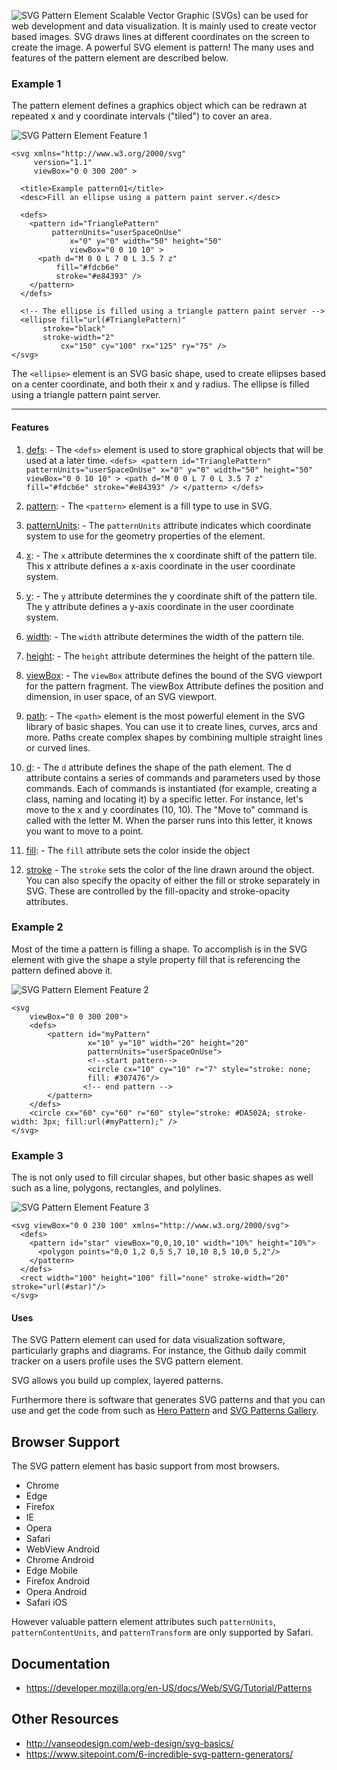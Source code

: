 ![SVG Pattern Element](projectHeader.png "SVG Pattern Element")
Scalable Vector Graphic (SVGs) can be used for web development and data visualization. It is mainly used to create vector based images. SVG draws lines at different coordinates on the screen to create the image. A powerful SVG element is pattern! The many uses and features of the pattern element are described below.

### Example 1
The pattern element defines a graphics object which can be redrawn at repeated x and y coordinate intervals ("tiled") to cover an area.

![SVG Pattern Element Feature 1](feature-1.png "Feature 1 Test")

    <svg xmlns="http://www.w3.org/2000/svg"
         version="1.1"
         viewBox="0 0 300 200" >

      <title>Example pattern01</title>
      <desc>Fill an ellipse using a pattern paint server.</desc>

      <defs>
        <pattern id="TrianglePattern"
             patternUnits="userSpaceOnUse"
                 x="0" y="0" width="50" height="50"
                 viewBox="0 0 10 10" >
          <path d="M 0 0 L 7 0 L 3.5 7 z"
              fill="#fdcb6e"
              stroke="#e84393" />
        </pattern>
      </defs>

      <!-- The ellipse is filled using a triangle pattern paint server -->
      <ellipse fill="url(#TrianglePattern)"
           stroke="black"
           stroke-width="2"
               cx="150" cy="100" rx="125" ry="75" />
    </svg>

The `<ellipse>` element is an SVG basic shape, used to create
ellipses based on a center coordinate, and both their x and y radius. The ellipse is filled using a triangle pattern paint server.

----
#### Features
1. [defs](https://developer.mozilla.org/en-US/docs/Web/SVG/Element/defs):
        - The `<defs>` element is used to store graphical objects that will be used at a later time.
        ```
        <defs>
          <pattern id="TrianglePattern"
               patternUnits="userSpaceOnUse"
                   x="0" y="0" width="50" height="50"
                   viewBox="0 0 10 10" >
            <path d="M 0 0 L 7 0 L 3.5 7 z"
                fill="#fdcb6e"
                stroke="#e84393" />
          </pattern>
        </defs>
        ```
        
2. [pattern](https://developer.mozilla.org/en-US/docs/Web/SVG/Element/pattern):
        - The `<pattern>` element is a fill type to use in SVG.

    <pattern id="TrianglePattern"
         patternUnits="userSpaceOnUse"
             x="0" y="0" width="50" height="50"
             viewBox="0 0 10 10" >
      <path d="M 0 0 L 7 0 L 3.5 7 z"
          fill="#fdcb6e"
          stroke="#e84393" />
    </pattern>

3. [patternUnits](https://developer.mozilla.org/en-US/docs/Web/SVG/Attribute/patternUnits):
        - The `patternUnits` attribute indicates which coordinate system to use for the geometry properties of the <pattern> element.

    <pattern id="TrianglePattern"
         patternUnits="userSpaceOnUse"
             x="0" y="0" width="50" height="50"
             viewBox="0 0 10 10" >
      <path d="M 0 0 L 7 0 L 3.5 7 z"
          fill="#fdcb6e"
          stroke="#e84393" />
    </pattern>

4. [x](https://developer.mozilla.org/en-US/docs/Web/SVG/Attribute/x):
        - The `x` attribute determines the x coordinate shift
        of the pattern tile. This x attribute defines a x-axis
        coordinate in the user coordinate system.

    <pattern id="TrianglePattern"
         patternUnits="userSpaceOnUse"
             x="0" y="0" width="50" height="50"
             viewBox="0 0 10 10" >
      <path d="M 0 0 L 7 0 L 3.5 7 z"
          fill="#fdcb6e"
          stroke="#e84393" />
    </pattern>

5. [y](https://developer.mozilla.org/en-US/docs/Web/SVG/Attribute/y):
        - The `y` attribute determines the y coordinate shift
        of the pattern tile. The y attribute defines a y-axis
        coordinate in the user coordinate system.

    <pattern id="TrianglePattern"
         patternUnits="userSpaceOnUse"
             x="0" y="0" width="50" height="50"
             viewBox="0 0 10 10" >
      <path d="M 0 0 L 7 0 L 3.5 7 z"
          fill="#fdcb6e"
          stroke="#e84393" />
    </pattern>
6. [width](https://developer.mozilla.org/en-US/docs/Web/SVG/Attribute/width):
        - The `width` attribute determines the width of the
        pattern tile.

    <pattern id="TrianglePattern"
         patternUnits="userSpaceOnUse"
             x="0" y="0" width="50" height="50"
             viewBox="0 0 10 10" >
      <path d="M 0 0 L 7 0 L 3.5 7 z"
          fill="#fdcb6e"
          stroke="#e84393" />
    </pattern>
7. [height](https://developer.mozilla.org/en-US/docs/Web/SVG/Attribute/width):
        - The `height` attribute determines the height of the
        pattern tile.

    <pattern id="TrianglePattern"
         patternUnits="userSpaceOnUse"
             x="0" y="0" width="50" height="50"
             viewBox="0 0 10 10" >
      <path d="M 0 0 L 7 0 L 3.5 7 z"
          fill="#fdcb6e"
          stroke="#e84393" />
    </pattern>
8. [viewBox](https://developer.mozilla.org/en-US/docs/Web/SVG/Attribute/viewBox):
        - The `viewBox` attribute defines the bound of the SVG
        viewport for the pattern fragment. The viewBox Attribute
        defines the position and dimension, in user space, of
        an SVG viewport.

     <pattern id="TrianglePattern"
          patternUnits="userSpaceOnUse"
              x="0" y="0" width="50" height="50"
              viewBox="0 0 10 10" >
       <path d="M 0 0 L 7 0 L 3.5 7 z"
           fill="#fdcb6e"
           stroke="#e84393" />
     </pattern>

9. [path](https://developer.mozilla.org/en-US/docs/Web/SVG/Tutorial/Paths):
        - The `<path>` element is the most powerful element in
        the SVG library of basic shapes. You can use it to create
        lines, curves, arcs and more. Paths create complex shapes
        by combining multiple straight lines or curved lines.

    <pattern id="TrianglePattern"
         patternUnits="userSpaceOnUse"
             x="0" y="0" width="50" height="50"
             viewBox="0 0 10 10" >
      <path d="M 0 0 L 7 0 L 3.5 7 z"
          fill="#fdcb6e"
          stroke="#e84393" />
    </pattern>

10. [d](https://developer.mozilla.org/en-US/docs/Web/SVG/Attribute/d):
        - The `d` attribute defines the shape of the path element. The d attribute contains a series of commands and parameters used by those commands. Each of commands is instantiated (for example, creating a class, naming and locating it) by a specific letter. For instance, let's move to the x and y coordinates (10, 10). The "Move to" command is called with the letter M. When the parser runs into this letter, it knows you want to move to a point.

    <pattern id="TrianglePattern"
         patternUnits="userSpaceOnUse"
             x="0" y="0" width="50" height="50"
             viewBox="0 0 10 10" >
      <path d="M 0 0 L 7 0 L 3.5 7 z"
          fill="#fdcb6e"
          stroke="#e84393" />
    </pattern>

11. [fill](https://developer.mozilla.org/en-US/docs/Web/SVG/Tutorial/Fills_and_Strokes):
        - The `fill` attribute sets the color inside the object

    <pattern id="TrianglePattern"
         patternUnits="userSpaceOnUse"
             x="0" y="0" width="50" height="50"
             viewBox="0 0 10 10" >
      <path d="M 0 0 L 7 0 L 3.5 7 z"
          fill="#fdcb6e"
          stroke="#e84393" />
    </pattern>
12. [stroke](https://developer.mozilla.org/en-US/docs/Web/SVG/Tutorial/Fills_and_Strokes)
        - The `stroke` sets the color of the line drawn
        around the object. You can also specify the opacity
        of either the fill or stroke separately in SVG. These
        are controlled by the fill-opacity and stroke-opacity
        attributes.

    <pattern id="TrianglePattern"
         patternUnits="userSpaceOnUse"
             x="0" y="0" width="50" height="50"
             viewBox="0 0 10 10" >
      <path d="M 0 0 L 7 0 L 3.5 7 z"
          fill="#fdcb6e"
          stroke="#e84393" />
    </pattern>



### Example 2
Most of the time a pattern is filling a shape. To
accomplish is in the SVG element with give the shape a style property fill
that is referencing the pattern defined above it.

![SVG Pattern Element Feature 2](feature-2.png "Feature 2 Test")

    <svg
        viewBox="0 0 300 200">
        <defs>
            <pattern id="myPattern"
                     x="10" y="10" width="20" height="20"
                     patternUnits="userSpaceOnUse">
                     <!--start pattern-->
                     <circle cx="10" cy="10" r="7" style="stroke: none;
                     fill: #307476"/>
                    <!-- end pattern -->
            </pattern>
        </defs>
        <circle cx="60" cy="60" r="60" style="stroke: #DA502A; stroke-width: 3px; fill:url(#myPattern);" />
    </svg>

### Example 3
The is not only used to fill circular shapes, but
other basic shapes as well such as a line, polygons, rectangles, and polylines.

![SVG Pattern Element Feature 3](feature-3.png "Feature 3 Test")

    <svg viewBox="0 0 230 100" xmlns="http://www.w3.org/2000/svg">
      <defs>
        <pattern id="star" viewBox="0,0,10,10" width="10%" height="10%">
          <polygon points="0,0 1,2 0,5 5,7 10,10 8,5 10,0 5,2"/>
        </pattern>
      </defs>
      <rect width="100" height="100" fill="none" stroke-width="20" stroke="url(#star)"/>
    </svg>




#### Uses
The SVG Pattern element can used for data visualization software, particularly
graphs and diagrams. For instance, the Github daily commit tracker on a users profile
uses the SVG pattern element.

SVG allows you build up complex, layered patterns.

Furthermore there is software that generates SVG patterns and that you can use and get the code from such as  [Hero Pattern](http://www.heropatterns.com/) and [SVG Patterns Gallery](https://philiprogers.com/svgpatterns/).

## Browser Support
The SVG pattern element has basic support from most browsers.
- Chrome
- Edge
- Firefox
- IE
- Opera
- Safari
- WebView Android
- Chrome Android
- Edge Mobile
- Firefox Android
- Opera Android
- Safari iOS

However valuable pattern element attributes such `patternUnits`, `patternContentUnits`, and `patternTransform` are only supported by Safari.

## Documentation
- https://developer.mozilla.org/en-US/docs/Web/SVG/Tutorial/Patterns

## Other Resources
- http://vanseodesign.com/web-design/svg-basics/
- https://www.sitepoint.com/6-incredible-svg-pattern-generators/
